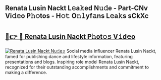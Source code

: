 ## Renata Lusin Nackt L𝚎a𝚔ed N𝚞𝚍e - Part-CNv Vi𝚍𝚎o P𝚑𝚘tos - H𝚘𝚝 O𝚗𝚕yf𝚊ns L𝚎a𝚔s sCkXc

# <h2><a href="http://kfdb788.oniu.top/?m=Renata+Lusin+Nackt">🔗👉 🔴 Renata Lusin Nackt P𝚑ot𝚘𝚜 V𝚒d𝚎o</a></h2>

[![Renata Lusin Nackt Nu𝚍e𝚜](https://i.imgur.com/0qMVB7G.gif)](http://kfdb788.oniu.top/?m=Renata+Lusin+Nackt)
Social media influencer Renata Lusin Nackt, famed for publishing dance and lifestyle information, featuring presentations and blogs. Inspiring role model Renata Lusin Nackt, recognized for their outstanding accomplishments and commitment to making a difference.  
